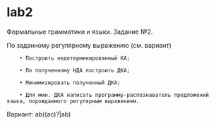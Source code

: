 # lab2
Формальные грамматики и языки. 
Задание №2.

По заданному регулярному выражению (см. вариант)
       
        • Построить недетерминированный КА;
        
        • По полученному НДА построить ДКА; 
    
        • Минимизировать полученный ДКА;
    
        • Для мин. ДКА написать программу-распознаватель предложений языка, порождаемого регулярным выражением.
   
   Вариант: a*b*((ac)?|ab)
